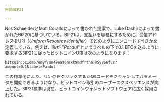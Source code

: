 ```yaml
---
用語BIP21

---
```

Nils SchneiderとMatt Coralloによって書かれた提案で、Luke Dashjrによって書かれたBIP20に基づいている。BIP21は、支払いを容易にするために、受信アドレスをURI（*Uniform Resource Identifier*）でどのようにエンコードすべきかを定義している。例えば、私が "*Pandul*"というラベルの下で0.1 BTCを送るように要求するBIP21に従ったビットコインURIは次のようになります：

```text
bitcoin:bc1qmp7emyf7un49eaz0nrxk9mdfrtn67v5y866fvs?amount=0.1&label=Pandul
```

この標準化により、リンクをクリックするかQRコードをスキャンしてパラメータを開始できるようになり、ビットコイン取引のユーザーエクスペリエンスが向上した。BIP21標準は現在、ビットコインウォレットソフトウェアに広く採用されている。